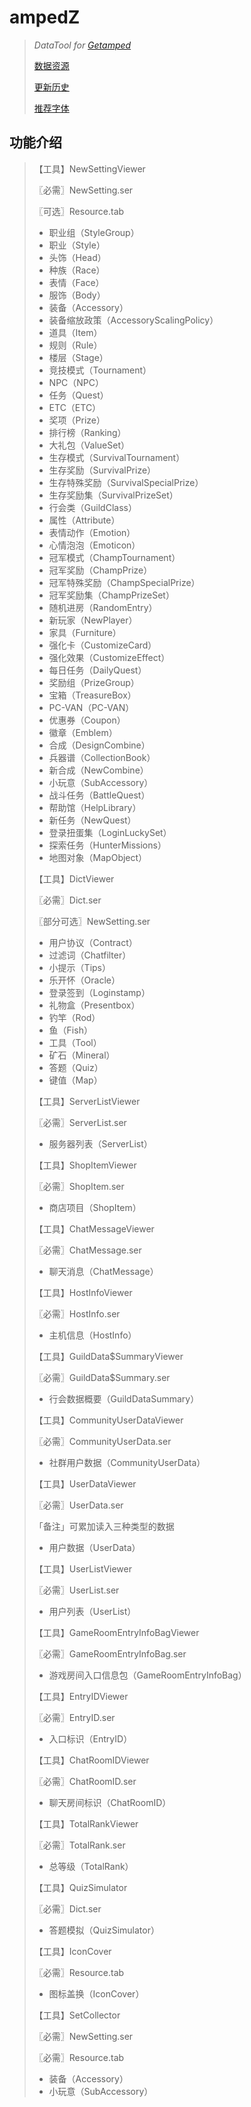# ampedZ
>*DataTool for [Getamped](http://bfo.sdo.com/)*
>
>[数据资源](DATARESOURCE.md)
>
>[更新历史](WHATSNEW.md)
>
>[推荐字体](FONTS.md)
>
## 功能介绍
>【工具】NewSettingViewer
>
>〖必需〗NewSetting.ser
>
>〖可选〗Resource.tab
>
>* 职业组（StyleGroup）
>* 职业（Style）
>* 头饰（Head）
>* 种族（Race）
>* 表情（Face）
>* 服饰（Body）
>* 装备（Accessory）
>* 装备缩放政策（AccessoryScalingPolicy）
>* 道具（Item）
>* 规则（Rule）
>* 楼层（Stage）
>* 竞技模式（Tournament）
>* NPC（NPC）
>* 任务（Quest）
>* ETC（ETC）
>* 奖项（Prize）
>* 排行榜（Ranking）
>* 大礼包（ValueSet）
>* 生存模式（SurvivalTournament）
>* 生存奖励（SurvivalPrize）
>* 生存特殊奖励（SurvivalSpecialPrize）
>* 生存奖励集（SurvivalPrizeSet）
>* 行会类（GuildClass）
>* 属性（Attribute）
>* 表情动作（Emotion）
>* 心情泡泡（Emoticon）
>* 冠军模式（ChampTournament）
>* 冠军奖励（ChampPrize）
>* 冠军特殊奖励（ChampSpecialPrize）
>* 冠军奖励集（ChampPrizeSet）
>* 随机进房（RandomEntry）
>* 新玩家（NewPlayer）
>* 家具（Furniture）
>* 强化卡（CustomizeCard）
>* 强化效果（CustomizeEffect）
>* 每日任务（DailyQuest）
>* 奖励组（PrizeGroup）
>* 宝箱（TreasureBox）
>* PC-VAN（PC-VAN）
>* 优惠券（Coupon）
>* 徽章（Emblem）
>* 合成（DesignCombine）
>* 兵器谱（CollectionBook）
>* 新合成（NewCombine）
>* 小玩意（SubAccessory）
>* 战斗任务（BattleQuest）
>* 帮助馆（HelpLibrary）
>* 新任务（NewQuest）
>* 登录扭蛋集（LoginLuckySet）
>* 探索任务（HunterMissions）
>* 地图对象（MapObject）
>
>【工具】DictViewer
>
>〖必需〗Dict.ser
>
>〖部分可选〗NewSetting.ser
>
>* 用户协议（Contract）
>* 过滤词（Chatfilter）
>* 小提示（Tips）
>* 乐开怀（Oracle）
>* 登录签到（Loginstamp）
>* 礼物盒（Presentbox）
>* 钓竿（Rod）
>* 鱼（Fish）
>* 工具（Tool）
>* 矿石（Mineral）
>* 答题（Quiz）
>* 键值（Map）
>
>【工具】ServerListViewer
>
>〖必需〗ServerList.ser
>
>* 服务器列表（ServerList）
>
>【工具】ShopItemViewer
>
>〖必需〗ShopItem.ser
>
>* 商店项目（ShopItem）
>
>【工具】ChatMessageViewer
>
>〖必需〗ChatMessage.ser
>
>* 聊天消息（ChatMessage）
>
>【工具】HostInfoViewer
>
>〖必需〗HostInfo.ser
>
>* 主机信息（HostInfo）
>
>【工具】GuildData$SummaryViewer
>
>〖必需〗GuildData$Summary.ser
>
>* 行会数据概要（GuildDataSummary）
>
>【工具】CommunityUserDataViewer
>
>〖必需〗CommunityUserData.ser
>
>* 社群用户数据（CommunityUserData）
>
>【工具】UserDataViewer
>
>〖必需〗UserData.ser
>
>「备注」可累加读入三种类型的数据
>
>* 用户数据（UserData）
>
>【工具】UserListViewer
>
>〖必需〗UserList.ser
>
>* 用户列表（UserList）
>
>【工具】GameRoomEntryInfoBagViewer
>
>〖必需〗GameRoomEntryInfoBag.ser
>
>* 游戏房间入口信息包（GameRoomEntryInfoBag）
>
>【工具】EntryIDViewer
>
>〖必需〗EntryID.ser
>
>* 入口标识（EntryID）
>
>【工具】ChatRoomIDViewer
>
>〖必需〗ChatRoomID.ser
>
>* 聊天房间标识（ChatRoomID）
>
>【工具】TotalRankViewer
>
>〖必需〗TotalRank.ser
>
>* 总等级（TotalRank）
>
>【工具】QuizSimulator
>
>〖必需〗Dict.ser
>
>* 答题模拟（QuizSimulator）
>
>【工具】IconCover
>
>〖必需〗Resource.tab
>
>* 图标盖换（IconCover）
>
>【工具】SetCollector
>
>〖必需〗NewSetting.ser
>
>〖必需〗Resource.tab
>
>* 装备（Accessory）
>* 小玩意（SubAccessory）
>
